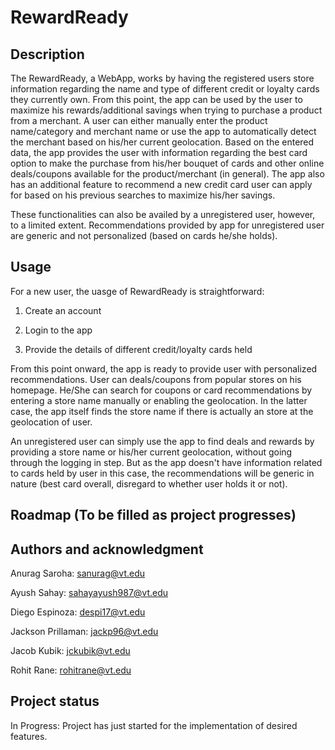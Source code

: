 # RewardReady

## Description
The RewardReady, a WebApp, works by having the registered users store information regarding the name and type of different credit or loyalty cards they currently own. From this point, the app can be used by the user to maximize his rewards/additional savings when trying to purchase a product from a merchant. A user can either manually enter the product name/category and merchant name or use the app to automatically detect the merchant based on his/her current geolocation. Based on the entered data, the app provides the user with information regarding the best card option to make the purchase from his/her bouquet of cards and other online deals/coupons available for the product/merchant (in general). The app also has an additional feature to recommend a new credit card user can apply for based on his previous searches to maximize his/her savings.  

These functionalities can also be availed by a unregistered user, however, to a limited extent. Recommendations provided by app for unregistered user are generic and not personalized (based on cards he/she holds).

## Usage

For a new user, the uasge of RewardReady is straightforward:

1) Create an account

2) Login to the app

3) Provide the details of different credit/loyalty cards held

From this point onward, the app is ready to provide user with personalized recommendations. User can deals/coupons from popular stores on his homepage. He/She can search for coupons or card recommendations by entering a store name manually or enabling the geolocation. In the latter case, the app itself finds the store name if there is actually an store at the geolocation of user.

An unregistered user can simply use the app to find deals and rewards by providing a store name or his/her current geolocation, without going through the logging in step. But as the app doesn't have information related to cards held by user in this case, the recommendations will be generic in nature (best card overall, disregard to whether user holds it or not).

## Roadmap (To be filled as project progresses)

                                                 

## Authors and acknowledgment
Anurag Saroha: sanurag@vt.edu

Ayush Sahay: sahayayush987@vt.edu

Diego Espinoza: despi17@vt.edu

Jackson Prillaman: jackp96@vt.edu

Jacob Kubik: jckubik@vt.edu

Rohit Rane: rohitrane@vt.edu

## Project status
In Progress: Project has just started for the implementation of desired features. 
